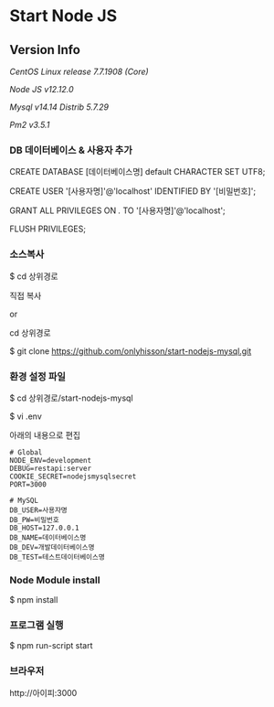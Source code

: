 Start Node JS
=============


Version Info
-------------
*CentOS Linux release 7.7.1908 (Core)*

*Node JS  v12.12.0*

*Mysql    v14.14 Distrib 5.7.29*

*Pm2      v3.5.1*

### DB 데이터베이스 & 사용자 추가

CREATE DATABASE [데이터베이스명] default CHARACTER SET UTF8;

CREATE USER '[사용자명]'@'localhost' IDENTIFIED BY '[비밀번호]';

GRANT ALL PRIVILEGES ON *.* TO '[사용자명]'@'localhost';

FLUSH PRIVILEGES;

### 소스복사
$ cd 상위경로

직접 복사

or 

cd 상위경로

$ git clone https://github.com/onlyhisson/start-nodejs-mysql.git


### 환경 설정 파일 
$ cd 상위경로/start-nodejs-mysql

$ vi .env

아래의 내용으로 편집 

```
# Global
NODE_ENV=development
DEBUG=restapi:server
COOKIE_SECRET=nodejsmysqlsecret
PORT=3000

# MySQL
DB_USER=사용자명
DB_PW=비밀번호
DB_HOST=127.0.0.1
DB_NAME=데이터베이스명
DB_DEV=개발데이터베이스명
DB_TEST=테스트데이터베이스명
```

### Node Module install
$ npm install

### 프로그램 실행
$ npm run-script start

### 브라우저 
http://아이피:3000




